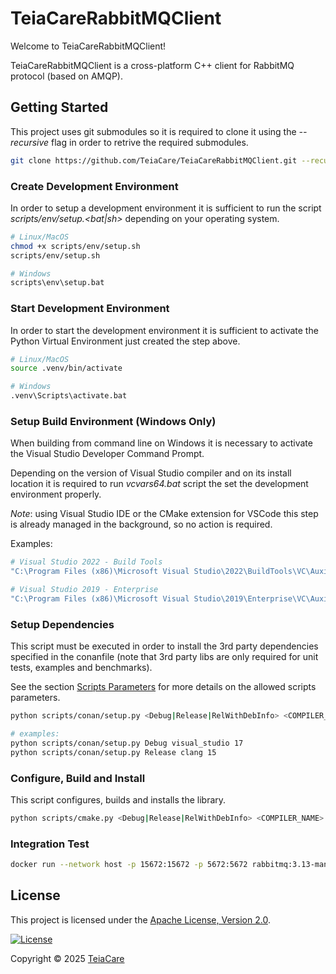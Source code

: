 # TeiaCareRabbitMQClient

Welcome to TeiaCareRabbitMQClient!

TeiaCareRabbitMQClient is a cross-platform C++ client for RabbitMQ protocol (based on AMQP).

## Getting Started

This project uses git submodules so it is required to clone it using the *--recursive* flag in order to retrive the required submodules.

```bash
git clone https://github.com/TeiaCare/TeiaCareRabbitMQClient.git --recursive
```

### Create Development Environment
In order to setup a development environment it is sufficient to run the script *scripts/env/setup.<bat|sh>* depending on your operating system.

```bash
# Linux/MacOS
chmod +x scripts/env/setup.sh
scripts/env/setup.sh

# Windows
scripts\env\setup.bat
```

### Start Development Environment
In order to start the development environment it is sufficient to activate the Python Virtual Environment just created the step above.

```bash
# Linux/MacOS
source .venv/bin/activate

# Windows
.venv\Scripts\activate.bat
```

### Setup Build Environment (Windows Only)

When building from command line on Windows it is necessary to activate the Visual Studio Developer Command Prompt.

Depending on the version of Visual Studio compiler and on its install location it is required to run *vcvars64.bat* script the set the development environment properly.

*Note*: using Visual Studio IDE or the CMake extension for VSCode this step is already managed in the background, so no action is required.

Examples:

```bash
# Visual Studio 2022 - Build Tools
"C:\Program Files (x86)\Microsoft Visual Studio\2022\BuildTools\VC\Auxiliary\Build\vcvars64.bat"

# Visual Studio 2019 - Enterprise
"C:\Program Files (x86)\Microsoft Visual Studio\2019\Enterprise\VC\Auxiliary\Build\vcvars64.bat"
```

### Setup Dependencies
This script must be executed in order to install the 3rd party dependencies specified in the conanfile (note that 3rd party libs are only required for unit tests, examples and benchmarks).

See the section [Scripts Parameters](#scripts-parameters) for more details on the allowed scripts parameters.

```bash
python scripts/conan/setup.py <Debug|Release|RelWithDebInfo> <COMPILER_NAME> <COMPILER_VERSION>

# examples:
python scripts/conan/setup.py Debug visual_studio 17
python scripts/conan/setup.py Release clang 15
```

### Configure, Build and Install

This script configures, builds and installs the library.
```bash
python scripts/cmake.py <Debug|Release|RelWithDebInfo> <COMPILER_NAME> <COMPILER_VERSION>
```

### Integration Test
```bash
docker run --network host -p 15672:15672 -p 5672:5672 rabbitmq:3.13-management
```

## License

This project is licensed under the [Apache License, Version 2.0](./LICENSE).

[![License](https://img.shields.io/badge/License-Apache_v2-blue)](./LICENSE)

Copyright © 2025 [TeiaCare](https://teiacare.com/)
